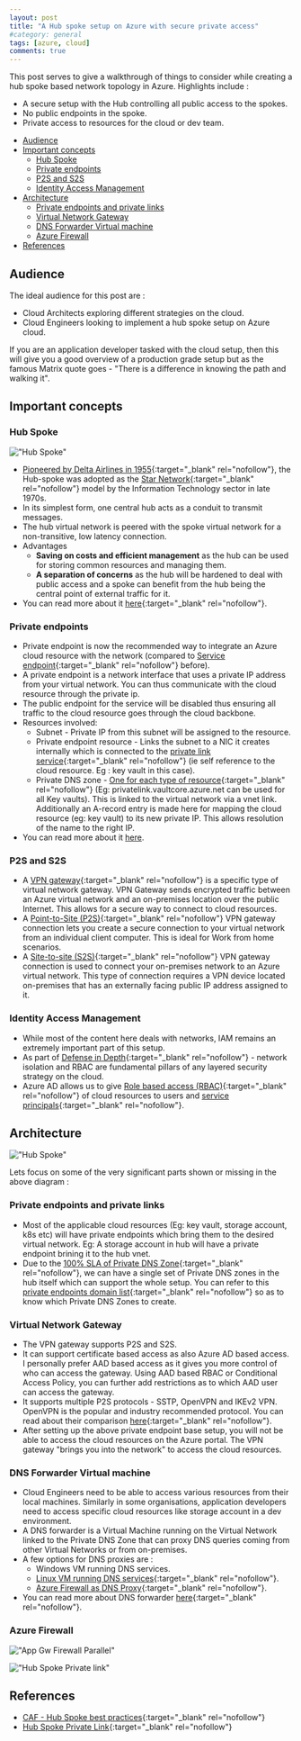 ```yaml
---
layout: post
title: "A Hub spoke setup on Azure with secure private access"
#category: general
tags: [azure, cloud]
comments: true
---
```


This post serves to give a walkthrough of things to consider while creating a hub spoke based network topology in Azure. Highlights include :

- A secure setup with the Hub controlling all public access to the spokes.
- No public endpoints in the spoke.
- Private access to resources for the cloud or dev team.

<!-- TOC -->

- [Audience](#audience)
- [Important concepts](#important-concepts)
  - [Hub Spoke](#hub-spoke)
  - [Private endpoints](#private-endpoints)
  - [P2S and S2S](#p2s-and-s2s)
  - [Identity Access Management](#identity-access-management)
- [Architecture](#architecture)
  - [Private endpoints and private links](#private-endpoints-and-private-links)
  - [Virtual Network Gateway](#virtual-network-gateway)
  - [DNS Forwarder Virtual machine](#dns-forwarder-virtual-machine)
  - [Azure Firewall](#azure-firewall)
- [References](#references)

<!-- /TOC -->

## Audience

The ideal audience for this post are :

- Cloud Architects exploring different strategies on the cloud.
- Cloud Engineers looking to implement a hub spoke setup on Azure cloud.

If you are an application developer tasked with the cloud setup, then this will give you a good overview of a production grade setup but as the famous Matrix quote goes - "There is a difference in knowing the path and walking it".

## Important concepts

### Hub Spoke

!["Hub Spoke"](/assets/images/hub-spoke/hub-spoke.png "Hub Spoke")

- [Pioneered by Delta Airlines in 1955](https://en.wikipedia.org/wiki/Spoke%E2%80%93hub_distribution_paradigm){:target="_blank" rel="nofollow"}, the Hub-spoke was adopted as the [Star Network](https://en.wikipedia.org/wiki/Star_network){:target="_blank" rel="nofollow"} model by the Information Technology sector in late 1970s.
- In its simplest form, one central hub acts as a conduit to transmit messages.
- The hub virtual network is peered with the spoke virtual network for a non-transitive, low latency connection.
- Advantages
  - **Saving on costs and efficient management** as the hub can be used for storing common resources and managing them.
  - **A separation of concerns** as the hub will be hardened to deal with public access and a spoke can benefit from the hub being the central point of external traffic for it.
- You can read more about it [here](https://docs.microsoft.com/en-us/azure/architecture/reference-architectures/hybrid-networking/hub-spoke?tabs=cli){:target="_blank" rel="nofollow"}.

### Private endpoints

- Private endpoint is now the recommended way to integrate an Azure cloud resource with the network (compared to [Service endpoint](https://learn.microsoft.com/en-us/azure/virtual-network/virtual-network-service-endpoints-overview){:target="_blank" rel="nofollow"} before).
- A private endpoint is a network interface that uses a private IP address from your virtual network. You can thus communicate with the cloud resource through the private ip.
- The public endpoint for the service will be disabled thus ensuring all traffic to the cloud resource goes through the cloud backbone.
- Resources involved:
  - Subnet - Private IP from this subnet will be assigned to the resource.
  - Private endpoint resource - Links the subnet to a NIC it creates internally which is connected to the [private link service](https://learn.microsoft.com/en-us/azure/private-link/private-link-service-overview){:target="_blank" rel="nofollow"} (ie self reference to the cloud resource. Eg : key vault in this case).
  - Private DNS zone - [One for each type of resource](https://docs.microsoft.com/en-us/azure/private-link/private-endpoint-dns){:target="_blank" rel="nofollow"} (Eg: privatelink.vaultcore.azure.net can be used for all Key vaults). This is linked to the virtual network via a vnet link. Additionally an A-record entry is made here for mapping the cloud resource (eg: key vault) to its new private IP. This allows resolution of the name to the right IP.
- You can read more about it [here](https://docs.microsoft.com/en-us/azure/private-link/private-endpoint-overview).

### P2S and S2S

- A [VPN gateway](https://learn.microsoft.com/en-us/azure/vpn-gateway/vpn-gateway-about-vpngateways){:target="_blank" rel="nofollow"} is a specific type of virtual network gateway. VPN Gateway sends encrypted traffic between an Azure virtual network and an on-premises location over the public Internet. This allows for a secure way to connect to cloud resources.
- A [Point-to-Site (P2S)](https://learn.microsoft.com/en-us/azure/vpn-gateway/point-to-site-about){:target="_blank" rel="nofollow"} VPN gateway connection lets you create a secure connection to your virtual network from an individual client computer. This is ideal for Work from home scenarios.
- A [Site-to-site (S2S)](https://learn.microsoft.com/en-us/azure/vpn-gateway/vpn-gateway-howto-site-to-site-classic-portal){:target="_blank" rel="nofollow"} VPN gateway connection is used to connect your on-premises network to an Azure virtual network. This type of connection requires a VPN device located on-premises that has an externally facing public IP address assigned to it.

### Identity Access Management

- While most of the content here deals with networks, IAM remains an extremely important part of this setup.
- As part of [Defense in Depth](https://en.wikipedia.org/wiki/Defense_in_depth_(computing)){:target="_blank" rel="nofollow"} - network isolation and RBAC are fundamental pillars of any layered security strategy on the cloud.
- Azure AD allows us to give [Role based access (RBAC)](https://learn.microsoft.com/en-us/azure/role-based-access-control/overview){:target="_blank" rel="nofollow"} of cloud resources to users and [service principals](https://learn.microsoft.com/en-us/azure/active-directory/develop/app-objects-and-service-principals#service-principal-object){:target="_blank" rel="nofollow"}.

## Architecture

!["Hub Spoke"](/assets/images/azure/hub-spoke.png "Hub Spoke")

Lets focus on some of the very significant parts shown or missing in the above diagram :

### Private endpoints and private links

- Most of the applicable cloud resources (Eg: key vault, storage account, k8s etc) will have private endpoints which bring them to the desired virtual network. Eg: A storage account in hub will have a private endpoint brining it to the hub vnet.
- Due to the [100% SLA of Private DNS Zone](https://azure.microsoft.com/en-us/support/legal/sla/dns/v1_1/){:target="_blank" rel="nofollow"}, we can have a single set of Private DNS zones in the hub itself which can support the whole setup. You can refer to this [private endpoints domain list](https://learn.microsoft.com/en-us/azure/private-link/private-endpoint-dns#azure-services-dns-zone-configuration){:target="_blank" rel="nofollow"} so as to know which Private DNS Zones to create.

### Virtual Network Gateway

- The VPN gateway supports P2S and S2S.
- It can support certificate based access as also Azure AD based access. I personally prefer AAD based access as it gives you more control of who can access the gateway. Using AAD based RBAC or Conditional Access Policy, you can further add restrictions as to which AAD user can access the gateway.
- It supports multiple P2S protocols - SSTP, OpenVPN and IKEv2 VPN. OpenVPN is the popular and industry recommended protocol. You can read about their comparison [here](https://www.vpnmentor.com/blog/vpn-protocol-comparison-pptp-vs-l2tp-vs-openvpn-vs-sstp-vs-ikev2/){:target="_blank" rel="nofollow"}.
- After setting up the above private endpoint base setup, you will not be able to access the cloud resources on the Azure portal. The VPN gateway "brings you into the network" to access the cloud resources.

### DNS Forwarder Virtual machine

- Cloud Engineers need to be able to access various resources from their local machines. Similarly in some organisations, application developers need to access specific cloud resources like storage account in a dev environment.
- A DNS forwarder is a Virtual Machine running on the Virtual Network linked to the Private DNS Zone that can proxy DNS queries coming from other Virtual Networks or from on-premises. 
- A few options for DNS proxies are :
  - Windows VM running DNS services.
  - [Linux VM running DNS services](https://azure.microsoft.com/en-in/resources/templates/dns-forwarder/){:target="_blank" rel="nofollow"}.
  - [Azure Firewall as DNS Proxy](https://azure.microsoft.com/en-us/blog/new-enhanced-dns-features-in-azure-firewall-now-generally-available/){:target="_blank" rel="nofollow"}.
- You can read more about DNS forwarder [here](https://learn.microsoft.com/en-us/azure/private-link/private-endpoint-dns#on-premises-workloads-using-a-dns-forwarder){:target="_blank" rel="nofollow"}.

### Azure Firewall

!["App Gw Firewall Parallel"](/assets/images/hub-spoke/app-gw-firewall-parallel.png "App Gw Firewall Parallel")

!["Hub Spoke Private link"](/assets/images/azure/private-link-hub-spoke.png "Hub Spoke Private link")

## References

- [CAF - Hub Spoke best practices](https://docs.microsoft.com/en-us/azure/cloud-adoption-framework/ready/azure-best-practices/hub-spoke-network-topology){:target="_blank" rel="nofollow"}
- [Hub Spoke Private Link](https://docs.microsoft.com/en-us/azure/architecture/guide/networking/private-link-hub-spoke-network){:target="_blank" rel="nofollow"}
